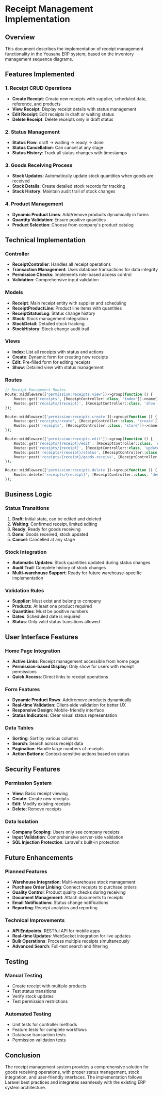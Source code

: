 # Receipt Management Implementation

## Overview

This document describes the implementation of receipt management functionality in the Yousaha ERP system, based on the inventory management sequence diagrams.

## Features Implemented

### 1. Receipt CRUD Operations
- **Create Receipt**: Create new receipts with supplier, scheduled date, reference, and products
- **View Receipt**: Display receipt details with status management
- **Edit Receipt**: Edit receipts in draft or waiting status
- **Delete Receipt**: Delete receipts only in draft status

### 2. Status Management
- **Status Flow**: draft → waiting → ready → done
- **Status Cancellation**: Can cancel at any stage
- **Status History**: Track all status changes with timestamps

### 3. Goods Receiving Process
- **Stock Updates**: Automatically update stock quantities when goods are received
- **Stock Details**: Create detailed stock records for tracking
- **Stock History**: Maintain audit trail of stock changes

### 4. Product Management
- **Dynamic Product Lines**: Add/remove products dynamically in forms
- **Quantity Validation**: Ensure positive quantities
- **Product Selection**: Choose from company's product catalog

## Technical Implementation

### Controller
- **ReceiptController**: Handles all receipt operations
- **Transaction Management**: Uses database transactions for data integrity
- **Permission Checks**: Implements role-based access control
- **Validation**: Comprehensive input validation

### Models
- **Receipt**: Main receipt entity with supplier and scheduling
- **ReceiptProductLine**: Product line items with quantities
- **ReceiptStatusLog**: Status change history
- **Stock**: Stock management integration
- **StockDetail**: Detailed stock tracking
- **StockHistory**: Stock change audit trail

### Views
- **Index**: List all receipts with status and actions
- **Create**: Dynamic form for creating new receipts
- **Edit**: Pre-filled form for editing receipts
- **Show**: Detailed view with status management

### Routes
```php
// Receipt Management Routes
Route::middleware(['permission:receipts.view'])->group(function () {
    Route::get('receipts', [ReceiptController::class, 'index'])->name('receipts.index');
    Route::get('receipts/{receipt}', [ReceiptController::class, 'show'])->name('receipts.show');
});

Route::middleware(['permission:receipts.create'])->group(function () {
    Route::get('receipts/create', [ReceiptController::class, 'create'])->name('receipts.create');
    Route::post('receipts', [ReceiptController::class, 'store'])->name('receipts.store');
});

Route::middleware(['permission:receipts.edit'])->group(function () {
    Route::get('receipts/{receipt}/edit', [ReceiptController::class, 'edit'])->name('receipts.edit');
    Route::put('receipts/{receipt}', [ReceiptController::class, 'update'])->name('receipts.update');
    Route::post('receipts/{receipt}/status', [ReceiptController::class, 'updateStatus'])->name('receipts.update-status');
    Route::post('receipts/{receipt}/goods-receive', [ReceiptController::class, 'goodsReceive'])->name('receipts.goods-receive');
});

Route::middleware(['permission:receipts.delete'])->group(function () {
    Route::delete('receipts/{receipt}', [ReceiptController::class, 'destroy'])->name('receipts.delete');
});
```

## Business Logic

### Status Transitions
1. **Draft**: Initial state, can be edited and deleted
2. **Waiting**: Confirmed receipt, limited editing
3. **Ready**: Ready for goods receiving
4. **Done**: Goods received, stock updated
5. **Cancel**: Cancelled at any stage

### Stock Integration
- **Automatic Updates**: Stock quantities updated during status changes
- **Audit Trail**: Complete history of stock changes
- **Multi-warehouse Support**: Ready for future warehouse-specific implementation

### Validation Rules
- **Supplier**: Must exist and belong to company
- **Products**: At least one product required
- **Quantities**: Must be positive numbers
- **Dates**: Scheduled date is required
- **Status**: Only valid status transitions allowed

## User Interface Features

### Home Page Integration
- **Active Links**: Receipt management accessible from home page
- **Permission-based Display**: Only show for users with receipt permissions
- **Quick Access**: Direct links to receipt operations

### Form Features
- **Dynamic Product Rows**: Add/remove products dynamically
- **Real-time Validation**: Client-side validation for better UX
- **Responsive Design**: Mobile-friendly interface
- **Status Indicators**: Clear visual status representation

### Data Tables
- **Sorting**: Sort by various columns
- **Search**: Search across receipt data
- **Pagination**: Handle large numbers of receipts
- **Action Buttons**: Context-sensitive actions based on status

## Security Features

### Permission System
- **View**: Basic receipt viewing
- **Create**: Create new receipts
- **Edit**: Modify existing receipts
- **Delete**: Remove receipts

### Data Isolation
- **Company Scoping**: Users only see company receipts
- **Input Validation**: Comprehensive server-side validation
- **SQL Injection Protection**: Laravel's built-in protection

## Future Enhancements

### Planned Features
- **Warehouse Integration**: Multi-warehouse stock management
- **Purchase Order Linking**: Connect receipts to purchase orders
- **Quality Control**: Product quality checks during receiving
- **Document Management**: Attach documents to receipts
- **Email Notifications**: Status change notifications
- **Reporting**: Receipt analytics and reporting

### Technical Improvements
- **API Endpoints**: RESTful API for mobile apps
- **Real-time Updates**: WebSocket integration for live updates
- **Bulk Operations**: Process multiple receipts simultaneously
- **Advanced Search**: Full-text search and filtering

## Testing

### Manual Testing
- Create receipt with multiple products
- Test status transitions
- Verify stock updates
- Test permission restrictions

### Automated Testing
- Unit tests for controller methods
- Feature tests for complete workflows
- Database transaction tests
- Permission validation tests

## Conclusion

The receipt management system provides a comprehensive solution for goods receiving operations, with proper status management, stock integration, and user-friendly interfaces. The implementation follows Laravel best practices and integrates seamlessly with the existing ERP system architecture.
